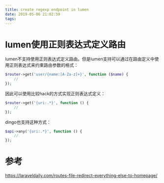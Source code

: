 ```yaml
---
title: create regexp endpoint in lumen
date: 2019-05-06 21:02:59
tags:
---
```

# lumen使用正则表达式定义路由
lumen不支持使用正则表达式定义路由。但是lumen支持可以通过在路由定义中使用正则表达式来约束路由参数的格式：

```php
$router->get('user/{name:[A-Za-z]+}', function ($name) {
    //
});
```

因此可以使用比较hack的方式实现正则表达式定义：

```php
$router->get('{uri:.*}', function () {
    //
});
```

dingo也支持这种方式：
```php
$api->any('{uri:.*}', function () {
    //
});
```

# 参考
https://laraveldaily.com/routes-file-redirect-everything-else-to-homepage/
